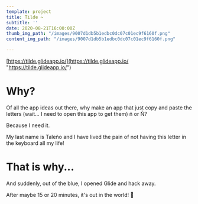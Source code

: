 ```yaml
---
template: project
title: Tilde ~
subtitle: ''
date: 2020-08-21T16:00:00Z
thumb_img_path: "/images/9007d1db5b1edbc0dc07c01ec9f6160f.png"
content_img_path: "/images/9007d1db5b1edbc0dc07c01ec9f6160f.png"

---
```

[https://tilde.glideapp.io/](https://tilde.glideapp.io/ "https://tilde.glideapp.io/")

# Why?

Of all the app ideas out there, why make an app that just copy and paste the letters (wait... I need to open this app to get them) ñ or Ñ?

Because I need it.

My last name is Taleño and I have lived the pain of not having this letter in the keyboard all my life!

# That is why...

And suddenly, out of the blue, I opened Glide and hack away.

After maybe 15 or 20 minutes, it's out in the world! 🚀